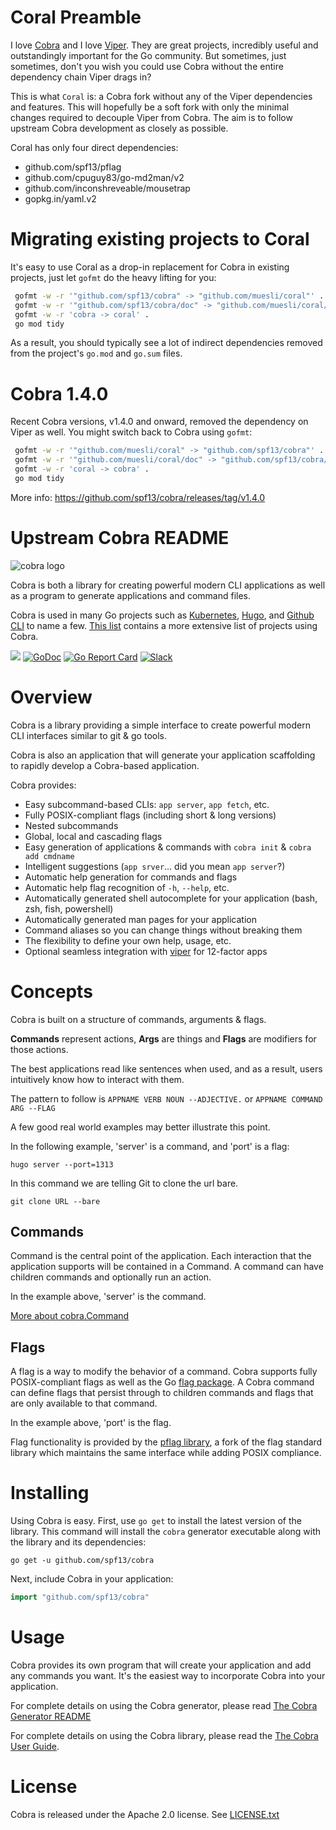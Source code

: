 # Coral Preamble

I love [Cobra](https://github.com/spf13/cobra) and I love [Viper](https://github.com/spf13/viper).
They are great projects, incredibly useful and outstandingly important for the
Go community. But sometimes, just sometimes, don't you wish you could use Cobra
without the entire dependency chain Viper drags in?

This is what `Coral` is: a Cobra fork without any of the Viper dependencies and
features. This will hopefully be a soft fork with only the minimal changes
required to decouple Viper from Cobra. The aim is to follow upstream Cobra
development as closely as possible.

Coral has only four direct dependencies:

- github.com/spf13/pflag
- github.com/cpuguy83/go-md2man/v2
- github.com/inconshreveable/mousetrap
- gopkg.in/yaml.v2

# Migrating existing projects to Coral

It's easy to use Coral as a drop-in replacement for Cobra in existing projects,
just let `gofmt` do the heavy lifting for you:

```sh
 gofmt -w -r '"github.com/spf13/cobra" -> "github.com/muesli/coral"' .
 gofmt -w -r '"github.com/spf13/cobra/doc" -> "github.com/muesli/coral/doc"' .
 gofmt -w -r 'cobra -> coral' .
 go mod tidy
 ```

As a result, you should typically see a lot of indirect dependencies removed
from the project's `go.mod` and `go.sum` files.

# Cobra 1.4.0

Recent Cobra versions, v1.4.0 and onward, removed the dependency on Viper as well.
You might switch back to Cobra using `gofmt`:

```sh
 gofmt -w -r '"github.com/muesli/coral" -> "github.com/spf13/cobra"' .
 gofmt -w -r '"github.com/muesli/coral/doc" -> "github.com/spf13/cobra/doc"' .
 gofmt -w -r 'coral -> cobra' .
 go mod tidy
 ```

More info: https://github.com/spf13/cobra/releases/tag/v1.4.0

# Upstream Cobra README

![cobra logo](https://cloud.githubusercontent.com/assets/173412/10886352/ad566232-814f-11e5-9cd0-aa101788c117.png)

Cobra is both a library for creating powerful modern CLI applications as well as a program to generate applications and command files.

Cobra is used in many Go projects such as [Kubernetes](http://kubernetes.io/),
[Hugo](https://gohugo.io), and [Github CLI](https://github.com/cli/cli) to
name a few. [This list](./projects_using_cobra.md) contains a more extensive list of projects using Cobra.

[![](https://img.shields.io/github/workflow/status/spf13/cobra/Test?longCache=tru&label=Test&logo=github%20actions&logoColor=fff)](https://github.com/spf13/cobra/actions?query=workflow%3ATest)
[![GoDoc](https://godoc.org/github.com/spf13/cobra?status.svg)](https://godoc.org/github.com/spf13/cobra)
[![Go Report Card](https://goreportcard.com/badge/github.com/spf13/cobra)](https://goreportcard.com/report/github.com/spf13/cobra)
[![Slack](https://img.shields.io/badge/Slack-cobra-brightgreen)](https://gophers.slack.com/archives/CD3LP1199)

# Overview

Cobra is a library providing a simple interface to create powerful modern CLI
interfaces similar to git & go tools.

Cobra is also an application that will generate your application scaffolding to rapidly
develop a Cobra-based application.

Cobra provides:
* Easy subcommand-based CLIs: `app server`, `app fetch`, etc.
* Fully POSIX-compliant flags (including short & long versions)
* Nested subcommands
* Global, local and cascading flags
* Easy generation of applications & commands with `cobra init` & `cobra add cmdname`
* Intelligent suggestions (`app srver`... did you mean `app server`?)
* Automatic help generation for commands and flags
* Automatic help flag recognition of `-h`, `--help`, etc.
* Automatically generated shell autocomplete for your application (bash, zsh, fish, powershell)
* Automatically generated man pages for your application
* Command aliases so you can change things without breaking them
* The flexibility to define your own help, usage, etc.
* Optional seamless integration with [viper](http://github.com/spf13/viper) for 12-factor apps

# Concepts

Cobra is built on a structure of commands, arguments & flags.

**Commands** represent actions, **Args** are things and **Flags** are modifiers for those actions.

The best applications read like sentences when used, and as a result, users
intuitively know how to interact with them.

The pattern to follow is
`APPNAME VERB NOUN --ADJECTIVE.`
    or
`APPNAME COMMAND ARG --FLAG`

A few good real world examples may better illustrate this point.

In the following example, 'server' is a command, and 'port' is a flag:

    hugo server --port=1313

In this command we are telling Git to clone the url bare.

    git clone URL --bare

## Commands

Command is the central point of the application. Each interaction that
the application supports will be contained in a Command. A command can
have children commands and optionally run an action.

In the example above, 'server' is the command.

[More about cobra.Command](https://pkg.go.dev/github.com/spf13/cobra#Command)

## Flags

A flag is a way to modify the behavior of a command. Cobra supports
fully POSIX-compliant flags as well as the Go [flag package](https://golang.org/pkg/flag/).
A Cobra command can define flags that persist through to children commands
and flags that are only available to that command.

In the example above, 'port' is the flag.

Flag functionality is provided by the [pflag
library](https://github.com/spf13/pflag), a fork of the flag standard library
which maintains the same interface while adding POSIX compliance.

# Installing
Using Cobra is easy. First, use `go get` to install the latest version
of the library. This command will install the `cobra` generator executable
along with the library and its dependencies:

    go get -u github.com/spf13/cobra

Next, include Cobra in your application:

```go
import "github.com/spf13/cobra"
```

# Usage
Cobra provides its own program that will create your application and add any
commands you want. It's the easiest way to incorporate Cobra into your application.

For complete details on using the Cobra generator, please read [The Cobra Generator README](https://github.com/spf13/cobra/blob/master/cobra/README.md)

For complete details on using the Cobra library, please read the [The Cobra User Guide](user_guide.md).

# License

Cobra is released under the Apache 2.0 license. See [LICENSE.txt](https://github.com/spf13/cobra/blob/master/LICENSE.txt)
